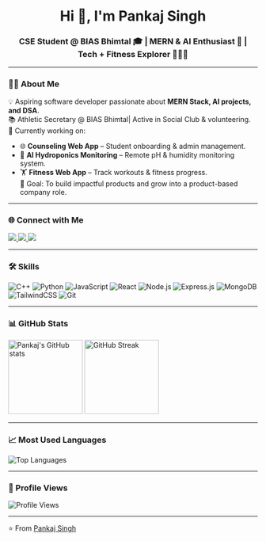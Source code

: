 <!-- Banner / Profile Header -->
<h1 align="center">Hi 👋, I'm Pankaj Singh</h1>
<h3 align="center">CSE Student @ BIAS Bhimtal 🎓 | MERN & AI Enthusiast 🚀 | Tech + Fitness Explorer 🏋️‍♂️🥾</h3>

---

### 👨‍💻 About Me
💡 Aspiring software developer passionate about **MERN Stack, AI projects, and DSA**.  
📚 Athletic Secretary @ BIAS Bhimtal| Active in Social Club & volunteering.  
🌱 Currently working on:
- 🌐 **Counseling Web App** – Student onboarding & admin management.  
- 🤖 **AI Hydroponics Monitoring** – Remote pH & humidity monitoring system.  
- 🏋️ **Fitness Web App** – Track workouts & fitness progress.  
🎯 Goal: To build impactful products and grow into a product-based company role.  

---

### 🌐 Connect with Me
<p align="left">
<a href="https://linkedin.com/in/YOUR-LINKEDIN" target="blank">
<img src="https://img.shields.io/badge/LinkedIn-0077B5?style=for-the-badge&logo=linkedin&logoColor=white"/>
</a>
<a href="mailto:your-email@example.com">
<img src="https://img.shields.io/badge/Gmail-D14836?style=for-the-badge&logo=gmail&logoColor=white"/>
</a>
<a href="https://YOUR-PORTFOLIO.com" target="blank">
<img src="https://img.shields.io/badge/Portfolio-000000?style=for-the-badge&logo=vercel&logoColor=white"/>
</a>
</p>

---

### 🛠️ Skills
![C++](https://img.shields.io/badge/C++-00599C?style=for-the-badge&logo=cplusplus&logoColor=white)
![Python](https://img.shields.io/badge/Python-3776AB?style=for-the-badge&logo=python&logoColor=white)
![JavaScript](https://img.shields.io/badge/JavaScript-F7DF1E?style=for-the-badge&logo=javascript&logoColor=black)
![React](https://img.shields.io/badge/React-20232A?style=for-the-badge&logo=react&logoColor=61DAFB)
![Node.js](https://img.shields.io/badge/Node.js-339933?style=for-the-badge&logo=nodedotjs&logoColor=white)
![Express.js](https://img.shields.io/badge/Express.js-000000?style=for-the-badge&logo=express&logoColor=white)
![MongoDB](https://img.shields.io/badge/MongoDB-4EA94B?style=for-the-badge&logo=mongodb&logoColor=white)
![TailwindCSS](https://img.shields.io/badge/Tailwind_CSS-38B2AC?style=for-the-badge&logo=tailwind-css&logoColor=white)
![Git](https://img.shields.io/badge/Git-F05032?style=for-the-badge&logo=git&logoColor=white)

---

### 📊 GitHub Stats
<p align="left">
<img src="https://github-readme-stats.vercel.app/api?username=PankajSingh34&show_icons=true&theme=tokyonight" alt="Pankaj's GitHub stats" height="150"/>
<img src="https://github-readme-streak-stats.herokuapp.com/?user=PankajSingh34&theme=tokyonight" alt="GitHub Streak" height="150"/>
</p>

---

### 📈 Most Used Languages
<p align="left">
<img src="https://github-readme-stats.vercel.app/api/top-langs/?username=PankajSingh34&layout=compact&theme=tokyonight" alt="Top Languages" />
</p>

---

### 👀 Profile Views
![Profile Views](https://komarev.com/ghpvc/?username=PankajSingh34&color=blue&style=flat-square)

---

⭐️ From [Pankaj Singh](https://github.com/PankajSingh34)
